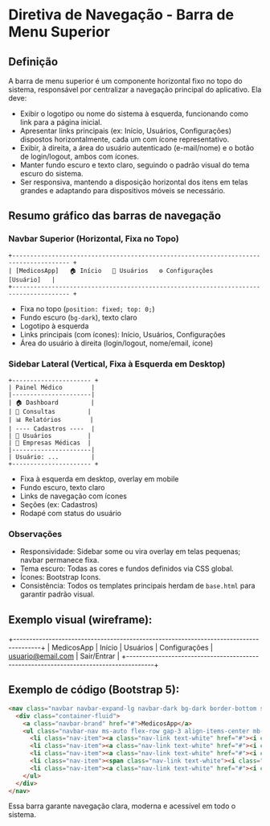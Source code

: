 # Diretiva de Navegação - Barra de Menu Superior

## Definição
A barra de menu superior é um componente horizontal fixo no topo do sistema, responsável por centralizar a navegação principal do aplicativo. Ela deve:

- Exibir o logotipo ou nome do sistema à esquerda, funcionando como link para a página inicial.
- Apresentar links principais (ex: Início, Usuários, Configurações) dispostos horizontalmente, cada um com ícone representativo.
- Exibir, à direita, a área do usuário autenticado (e-mail/nome) e o botão de login/logout, ambos com ícones.
- Manter fundo escuro e texto claro, seguindo o padrão visual do tema escuro do sistema.
- Ser responsiva, mantendo a disposição horizontal dos itens em telas grandes e adaptando para dispositivos móveis se necessário.

## Resumo gráfico das barras de navegação

### Navbar Superior (Horizontal, Fixa no Topo)

```
+-------------------------------------------------------------------------------------- +
| [MedicosApp]   🏠 Início   👥 Usuários   ⚙️ Configurações                [Usuário]   |
+-------------------------------------------------------------------------------------- +
```
- Fixa no topo (`position: fixed; top: 0;`)
- Fundo escuro (`bg-dark`), texto claro
- Logotipo à esquerda
- Links principais (com ícones): Início, Usuários, Configurações
- Área do usuário à direita (login/logout, nome/email, ícone)

### Sidebar Lateral (Vertical, Fixa à Esquerda em Desktop)

```
+---------------------- +
| Painel Médico        |
|----------------------|
| 🏠 Dashboard         |
| 📅 Consultas         |
| 📊 Relatórios        |
| ---- Cadastros ----  |
| 👥 Usuários          |
| 🏢 Empresas Médicas  |
|----------------------|
| Usuário: ...         |
+---------------------- +
```
- Fixa à esquerda em desktop, overlay em mobile
- Fundo escuro, texto claro
- Links de navegação com ícones
- Seções (ex: Cadastros)
- Rodapé com status do usuário

### Observações
- Responsividade: Sidebar some ou vira overlay em telas pequenas; navbar permanece fixa.
- Tema escuro: Todas as cores e fundos definidos via CSS global.
- Ícones: Bootstrap Icons.
- Consistência: Todos os templates principais herdam de `base.html` para garantir padrão visual.

## Exemplo visual (wireframe):

+--------------------------------------------------------------------------------------+
| MedicosApp   | Início | Usuários | Configurações | usuario@email.com | Sair/Entrar   |
+--------------------------------------------------------------------------------------+

## Exemplo de código (Bootstrap 5):

```html
<nav class="navbar navbar-expand-lg navbar-dark bg-dark border-bottom shadow-sm">
  <div class="container-fluid">
    <a class="navbar-brand" href="#">MedicosApp</a>
    <ul class="navbar-nav ms-auto flex-row gap-3 align-items-center mb-0">
      <li class="nav-item"><a class="nav-link text-white" href="#"><i class="bi bi-house"></i> Início</a></li>
      <li class="nav-item"><a class="nav-link text-white" href="#"><i class="bi bi-people"></i> Usuários</a></li>
      <li class="nav-item"><a class="nav-link text-white" href="#"><i class="bi bi-gear"></i> Configurações</a></li>
      <li class="nav-item"><span class="nav-link text-white"><i class="bi bi-person-circle"></i> usuario@email.com</span></li>
      <li class="nav-item"><a class="nav-link text-white" href="#"><i class="bi bi-box-arrow-right"></i> Sair</a></li>
    </ul>
  </div>
</nav>
```

Essa barra garante navegação clara, moderna e acessível em todo o sistema.

